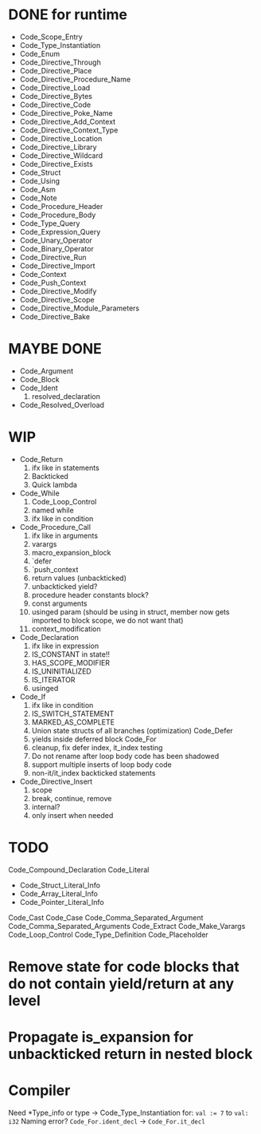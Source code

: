 # DONE for runtime
- Code_Scope_Entry
- Code_Type_Instantiation
- Code_Enum
- Code_Directive_Through
- Code_Directive_Place
- Code_Directive_Procedure_Name
- Code_Directive_Load
- Code_Directive_Bytes
- Code_Directive_Code
- Code_Directive_Poke_Name
- Code_Directive_Add_Context
- Code_Directive_Context_Type
- Code_Directive_Location
- Code_Directive_Library
- Code_Directive_Wildcard
- Code_Directive_Exists
- Code_Struct
- Code_Using
- Code_Asm
- Code_Note
- Code_Procedure_Header
- Code_Procedure_Body
- Code_Type_Query
- Code_Expression_Query
- Code_Unary_Operator
- Code_Binary_Operator
- Code_Directive_Run
- Code_Directive_Import
- Code_Context
- Code_Push_Context
- Code_Directive_Modify
- Code_Directive_Scope
- Code_Directive_Module_Parameters
- Code_Directive_Bake

# MAYBE DONE
- Code_Argument
- Code_Block
- Code_Ident
  1. resolved_declaration
- Code_Resolved_Overload


# WIP
- Code_Return  
  1. ifx like in statements
  1. Backticked
  1. Quick lambda
- Code_While  
  1. Code_Loop_Control
  1. named while
  1. ifx like in condition
- Code_Procedure_Call
  1. ifx like in arguments
  1. varargs
  1. macro_expansion_block
    1. `defer
    1. `push_context
    1. return values (unbackticked)
    1. unbackticked yield?
    1. procedure header constants block?
    1. const arguments
    1. usinged param (should be using in struct, member now gets imported to block scope, we do not want that)
  1. context_modification
- Code_Declaration
  1. ifx like in expression
  1. IS_CONSTANT in state!!
  1. HAS_SCOPE_MODIFIER
  1. IS_UNINITIALIZED
  1. IS_ITERATOR
  1. usinged 
- Code_If
  1. ifx like in condition
  1. IS_SWITCH_STATEMENT
  1. MARKED_AS_COMPLETE
  1. Union state structs of all branches (optimization)
Code_Defer
  1. yields inside deferred block
Code_For
  1. cleanup, fix defer index, it_index testing
  1. Do not rename after loop body code has been shadowed
  1. support multiple inserts of loop body code
  1. non-it/it_index backticked statements
- Code_Directive_Insert
  1. scope
  1. break, continue, remove
  1. internal?
  1. only insert when needed

# TODO

Code_Compound_Declaration
Code_Literal
- Code_Struct_Literal_Info
- Code_Array_Literal_Info
- Code_Pointer_Literal_Info  

Code_Cast
Code_Case
Code_Comma_Separated_Argument
Code_Comma_Separated_Arguments
Code_Extract
Code_Make_Varargs
Code_Loop_Control
Code_Type_Definition
Code_Placeholder

# Remove state for code blocks that do not contain yield/return at any level
# Propagate is_expansion for unbackticked return in nested block


# Compiler
Need *Type_info or type -> Code_Type_Instantiation for: `val := 7` to `val: i32`
Naming error? `Code_For.ident_decl` -> `Code_For.it_decl`

